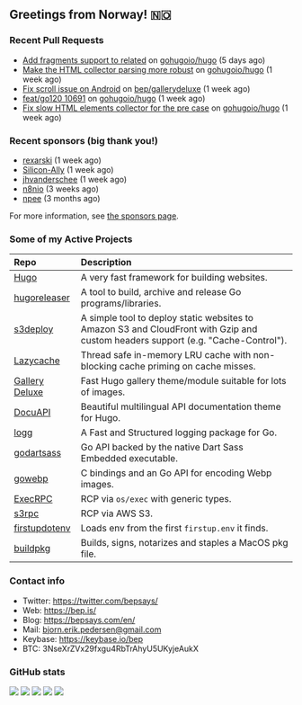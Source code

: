 ## Greetings from Norway! 🇳🇴

### Recent Pull Requests

- [Add fragments support to related](https://github.com/gohugoio/hugo/pull/10714) on [gohugoio/hugo](https://github.com/gohugoio/hugo) (5 days ago)
- [Make the HTML collector parsing more robust](https://github.com/gohugoio/hugo/pull/10703) on [gohugoio/hugo](https://github.com/gohugoio/hugo) (1 week ago)
- [Fix scroll issue on Android](https://github.com/bep/gallerydeluxe/pull/14) on [bep/gallerydeluxe](https://github.com/bep/gallerydeluxe) (1 week ago)
- [feat/go120 10691](https://github.com/gohugoio/hugo/pull/10702) on [gohugoio/hugo](https://github.com/gohugoio/hugo) (1 week ago)
- [Fix slow HTML elements collector for the pre case](https://github.com/gohugoio/hugo/pull/10700) on [gohugoio/hugo](https://github.com/gohugoio/hugo) (1 week ago)

### Recent sponsors (big thank you!)

- [rexarski](https://github.com/rexarski) (1 week ago)
- [Silicon-Ally](https://github.com/Silicon-Ally) (1 week ago)
- [jhvanderschee](https://github.com/jhvanderschee) (1 week ago)
- [n8nio](https://github.com/n8nio) (3 weeks ago)
- [npee](https://github.com/npee) (3 months ago)

For more information, see [the sponsors page](https://github.com/sponsors/bep/).

### Some of my Active Projects

| Repo  | Description |
| :---------------------------------------- | :------------------------------------------- |
| [Hugo](https://github.com/gohugoio/hugo)|A very fast framework for building websites. |
| [hugoreleaser](https://github.com/gohugoio/hugoreleaser)| A tool to build, archive and release Go programs/libraries.  |
| [s3deploy](https://github.com/bep/s3deploy)| A simple tool to deploy static websites to Amazon S3 and CloudFront with Gzip and custom headers support (e.g. "Cache-Control").|
| [Lazycache](https://github.com/bep/lazycache)| Thread safe in-memory LRU cache with non-blocking cache priming on cache misses.  |
| [Gallery Deluxe](https://github.com/bep/gallerydeluxe)|Fast Hugo gallery theme/module suitable for lots of images.  |
| [DocuAPI](https://github.com/bep/docuapi)| Beautiful multilingual API documentation theme for Hugo.  |
| [logg](https://github.com/bep/logg)| A Fast and Structured logging package for Go.  |
| [godartsass](https://github.com/bep/godartsass)| Go API backed by the native Dart Sass Embedded executable. |
| [gowebp](https://github.com/bep/gowebp)|C bindings and an Go API for encoding Webp images. |
| [ExecRPC](https://github.com/bep/execrpc)|RCP via `os/exec` with generic types.  |
| [s3rpc](https://github.com/bep/s3rpc)|RCP via AWS S3.|
| [firstupdotenv](https://github.com/bep/firstupdotenv)|Loads env from the first `firstup.env` it finds. |
| [buildpkg](https://github.com/bep/buildpkg)| Builds, signs, notarizes and staples a MacOS pkg file. |

### Contact info
- Twitter: https://twitter.com/bepsays/
- Web: https://bep.is/
- Blog: https://bepsays.com/en/
- Mail: bjorn.erik.pedersen@gmail.com
- Keybase: https://keybase.io/bep
- BTC: 3NseXrZVx29fxgu4RbTrAhyU5UKyjeAukX


### GitHub stats

![](https://github-profile-summary-cards.vercel.app/api/cards/profile-details?username=bep&theme=github)
![](https://github-profile-summary-cards.vercel.app/api/cards/repos-per-language?username=bep&theme=github)
![](https://github-profile-summary-cards.vercel.app/api/cards/most-commit-language?username=bep&theme=github)
![](https://github-profile-summary-cards.vercel.app/api/cards/stats?username=bep&theme=github)
![](https://github-profile-summary-cards.vercel.app/api/cards/productive-time?username=bep&theme=github)

